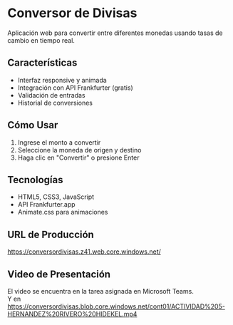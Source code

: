 # Conversor de Divisas

Aplicación web para convertir entre diferentes monedas usando tasas de cambio en tiempo real.

## Características
- Interfaz responsive y animada
- Integración con API Frankfurter (gratis)
- Validación de entradas
- Historial de conversiones

## Cómo Usar
1. Ingrese el monto a convertir
2. Seleccione la moneda de origen y destino
3. Haga clic en "Convertir" o presione Enter

## Tecnologías
- HTML5, CSS3, JavaScript
- API Frankfurter.app
- Animate.css para animaciones
  
## URL de Producción  
https://conversordivisas.z41.web.core.windows.net/

## Video de Presentación  
El video se encuentra en la tarea asignada en Microsoft Teams.  
Y en https://conversordivisas.blob.core.windows.net/cont01/ACTIVIDAD%205-HERNANDEZ%20RIVERO%20HIDEKEL.mp4
